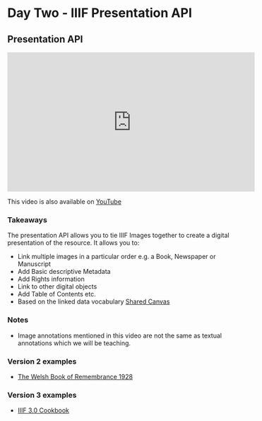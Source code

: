 # Day Two - IIIF Presentation API
## Presentation API 

<iframe width="560" height="315" src="https://www.youtube-nocookie.com/embed/98z9YNFiUqU" frameborder="0" allow="accelerometer; autoplay; encrypted-media; gyroscope; picture-in-picture" allowfullscreen></iframe>

This video is also available on [YouTube](https://www.youtube.com/watch?v=98z9YNFiUqU)

### Takeaways
The presentation API allows you to tie IIIF Images together to create a digital presentation of the resource. It allows you to:

 * Link multiple images in a particular order e.g. a Book, Newspaper or Manuscript
 * Add Basic descriptive Metadata
 * Add Rights information
 * Link to other digital objects
 * Add Table of Contents etc.
 * Based on the linked data vocabulary [Shared Canvas](https://iiif.io/model/shared-canvas/1.0/) 

### Notes
- Image annotations mentioned in this video are not the same as textual annotations which we will be teaching.

### Version 2 examples
* [The Welsh Book of Remembrance 1928](http://dams.llgc.org.uk/iiif/2.0/4642022/manifest.json)

### Version 3 examples
* [IIIF 3.0 Cookbook](https://iiif.io/api/cookbook/)
